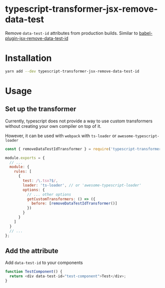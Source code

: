 # typescript-transformer-jsx-remove-data-test

Remove `data-test-id` attributes from production builds. Similar to [babel-plugin-jsx-remove-data-test-id](https://github.com/coderas/babel-plugin-jsx-remove-data-test-id)

# Installation

```bash
yarn add --dev typescript-transformer-jsx-remove-data-test-id
```

# Usage

## Set up the transformer

Currently, typescript does not provide a way to use custom transformers without creating your own compiler on top of it.

However, it can be used with `webpack` with `ts-loader` or `awesome-typescript-loader`

```js
const { removeDataTestIdTransformer } = require('typescript-transformer-jsx-remove-data-test-id');

module.exports = {
  // ...
  module: {
    rules: [
      {
        test: /\.tsx?$/,
        loader: 'ts-loader', // or 'awesome-typescript-loader'
        options: {
          // ... other options
          getCustomTransformers: () => ({
            before: [removeDataTestIdTransformer()]
          })
        }
      }
    ]
  }
  // ...
};
```

## Add the attribute

Add `data-test-id` to your components

```typescript jsx
function TestComponent() {
  return <div data-test-id="test-component">Test</div>;
}
```
